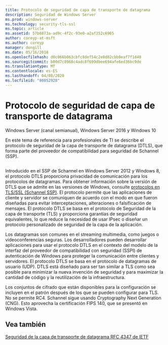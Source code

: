```yaml
---
title: Protocolo de seguridad de capa de transporte de datagrama
description: Seguridad de Windows Server
ms.prod: windows-server
ms.technology: security-tls-ssl
ms.topic: article
ms.assetid: 57b8873a-ad9c-4f2c-93e0-a2af352c6965
author: coreyp-at-msft
ms.author: coreyp
manager: dongill
ms.date: 05/16/2018
ms.openlocfilehash: d0c066b063cbfc8def54c2e0d02cbb0eaf7f1d40
ms.sourcegitcommit: b00d7c8968c4adc8f699dbee694afe6ed36bc9de
ms.translationtype: MT
ms.contentlocale: es-ES
ms.lasthandoff: 04/08/2020
ms.locfileid: "80852928"
---
```

# <a name="datagram-transport-layer-security-protocol"></a>Protocolo de seguridad de capa de transporte de datagrama

Windows Server (canal semianual), Windows Server 2016 y Windows 10

En este tema de referencia para profesionales de TI se describe el protocolo de seguridad de la capa de transporte de datagrama (DTLS), que forma parte del proveedor de compatibilidad para seguridad de Schannel (SSP).

## <a name="BKMK_DTLS"></a>
Introducido en el SSP de Schannel en Windows Server 2012 y Windows 8, el protocolo DTLS proporciona privacidad de comunicación para los protocolos de datagramas. Para obtener información sobre la versión de DTLS que se admite en las versiones de Windows, consulte [protocolos en TLS/SSL (Schannel SSP)](https://msdn.microsoft.com/library/windows/desktop/mt808159(v=vs.85).aspx). El protocolo permite que las aplicaciones de cliente y servidor se comuniquen de acuerdo con el modo en que fueron diseñadas para evitar interceptaciones, alteraciones o falsificación de mensajes. El protocolo DTLS se basa en el protocolo de Seguridad de la capa de transporte (TLS) y proporciona garantías de seguridad equivalentes, lo que reduce la necesidad de usar IPsec o diseñar un protocolo personalizado de seguridad de la capa de la aplicación.

Los datagramas son comunes en el streaming multimedia, como juegos o videoconferencias seguras. Los desarrolladores pueden desarrollar aplicaciones para usar el protocolo DTLS en el contexto del modelo de la interfaz del proveedor de compatibilidad con seguridad (SSPI) de autenticación de Windows para proteger la comunicación entre clientes y servidores. El protocolo DTLS se basa en el protocolo de datagramas de usuario (UDP). DTLS está diseñado para ser tan similar a TLS como sea posible para minimizar la nueva invención de seguridad y para maximizar la cantidad de código y la reutilización de la infraestructura.

Los conjuntos de cifrado que están disponibles para la configuración se incluyen en el patrón después de los que se pueden configurar para TLS. No se permite RC4. Schannel sigue usando Cryptography Next Generation (CNG). Esto aprovecha la certificación FIPS 140, que se presentó en Windows Vista.

## <a name="see-also"></a>Vea también

[Seguridad de la capa de transporte de datagrama RFC 4347 de IETF](http://tools.ietf.org/html/rfc4347)


                                        